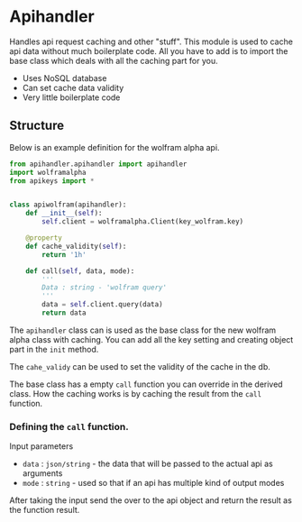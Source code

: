 # Apihandler

Handles api request caching and other "stuff". This module is used to cache api data without much boilerplate code.
All you have to add is to import the base class which deals with all the caching part for you.

* Uses NoSQL database
* Can set cache data validity
* Very little boilerplate code

## Structure

Below is an example definition for the wolfram alpha api.
``` python 
from apihandler.apihandler import apihandler
import wolframalpha
from apikeys import *


class apiwolfram(apihandler):
    def __init__(self):
        self.client = wolframalpha.Client(key_wolfram.key)

    @property
    def cache_validity(self):
        return '1h'

    def call(self, data, mode):
        '''
        Data : string - 'wolfram query'
        '''
        data = self.client.query(data)
        return data
```
The `apihandler` class can is used as the base class for the new wolfram alpha class with caching.
You can add all the key setting  and creating object part in the `init` method.

The `cahe_validy` can be used to set the validity of the cache in the db.

The base class has a empty `call` function you can override in the derived class.
How the caching works is by caching the result from the `call` function.

### Defining the `call` function.

Input parameters

* `data` : `json/string` - the data that will be passed to the actual api as arguments
* `mode` : `string` - used so that if an api has multiple kind of output modes

After taking the input send the over to the api object and return the result as the function result.
